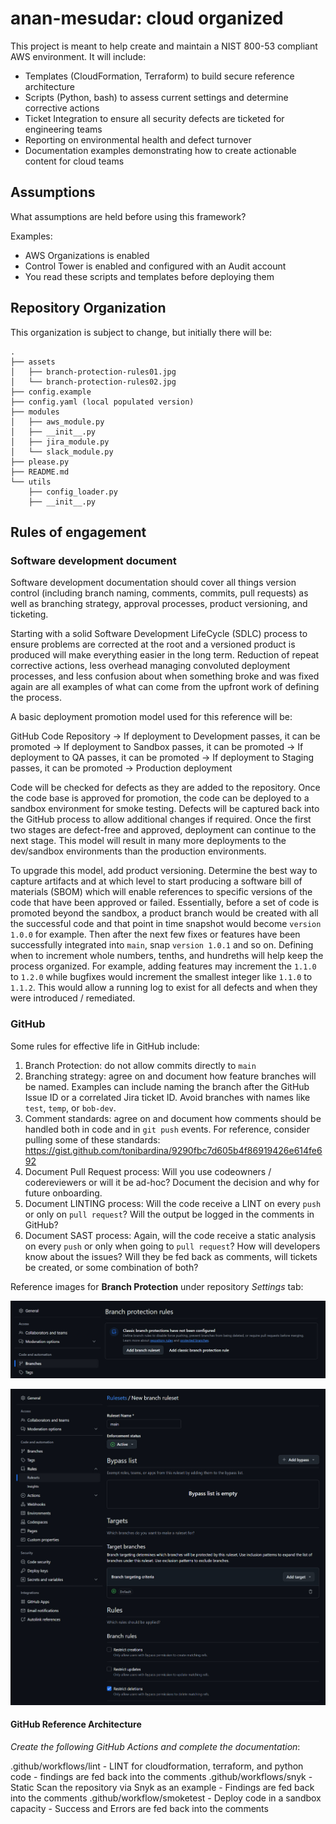 # anan-mesudar: cloud organized

This project is meant to help create and maintain a NIST 800-53 compliant AWS environment. It will include:

- Templates (CloudFormation, Terraform) to build secure reference architecture
- Scripts (Python, bash) to assess current settings and determine corrective actions
- Ticket Integration to ensure all security defects are ticketed for engineering teams
- Reporting on environmental health and defect turnover
- Documentation examples demonstrating how to create actionable content for cloud teams

## Assumptions

What assumptions are held before using this framework?

Examples:

- AWS Organizations is enabled
- Control Tower is enabled and configured with an Audit account
- You read these scripts and templates before deploying them

## Repository Organization

This organization is subject to change, but initially there will be:

```
.
├── assets
│   ├── branch-protection-rules01.jpg
│   └── branch-protection-rules02.jpg
├── config.example
├── config.yaml (local populated version)
├── modules
│   ├── aws_module.py
│   ├── __init__.py
│   ├── jira_module.py
│   └── slack_module.py
├── please.py
├── README.md
└── utils
    ├── config_loader.py
    ├── __init__.py
```

## Rules of engagement

### Software development document

Software development documentation should cover all things version control (including branch naming, comments, commits, pull requests) as well as branching strategy, approval processes, product versioning, and ticketing.

Starting with a solid Software Development LifeCycle (SDLC) process to ensure problems are corrected at the root and a versioned product is produced will make everything easier in the long term. Reduction of repeat corrective actions, less overhead managing convoluted deployment processes, and less confusion about when something broke and was fixed again are all examples of what can come from the upfront work of defining the process.

A basic deployment promotion model used for this reference will be:

GitHub Code Repository
-> If deployment to Development passes, it can be promoted
    -> If deployment to Sandbox passes, it can be promoted
        -> If deployment to QA passes, it can be promoted
            -> If deployment to Staging passes, it can be promoted
                -> Production deployment

Code will be checked for defects as they are added to the repository. Once the code base is approved for promotion, the code can be deployed to a sandbox environment for smoke testing. Defects will be captured back into the GitHub process to allow additional changes if required. Once the first two stages are defect-free and approved, deployment can continue to the next stage. This model will result in many more deployments to the dev/sandbox environments than the production environments.

To upgrade this model, add product versioning. Determine the best way to capture artifacts and at which level to start producing a software bill of materials (SBOM) which will enable references to specific versions of the code that have been approved or failed. Essentially, before a set of code is promoted beyond the sandbox, a product branch would be created with all the successful code and that point in time snapshot would become `version 1.0.0` for example. Then after the next few fixes or features have been successfully integrated into `main`, snap `version 1.0.1` and so on. Defining when to increment whole numbers, tenths, and hundreths will help keep the process organized. For example, adding features may increment the `1.1.0` to `1.2.0` while bugfixes would increment the smallest integer like `1.1.0` to `1.1.2`. This would allow a running log to exist for all defects and when they were introduced / remediated.

### GitHub

Some rules for effective life in GitHub include:

1. Branch Protection: do not allow commits directly to `main`
2. Branching strategy: agree on and document how feature branches will be named. Examples can include naming the branch after the GitHub Issue ID or a correlated Jira ticket ID. Avoid branches with names like `test`, `temp`, or `bob-dev`.
3. Comment standards: agree on and document how comments should be handled both in code and in `git push` events. For reference, consider pulling some of these standards: https://gist.github.com/tonibardina/9290fbc7d605b4f86919426e614fe692
4. Document Pull Request process: Will you use codeowners / codereviewers or will it be ad-hoc? Document the decision and why for future onboarding.
5. Document LINTING process: Will the code receive a LINT on every `push` or only on `pull request`? Will the output be logged in the comments in GitHub?
6. Document SAST process: Again, will the code receive a static analysis on every `push` or only when going to `pull request`? How will developers know about the issues? Will they be fed back as comments, will tickets be created, or some combination of both?

Reference images for __Branch Protection__ under repository *Settings* tab:

![branch-protection-settings](assets/branch-protection-rules01.jpg)

![branch-protection-rule](assets/branch-protection-rules02.jpg)

#### GitHub Reference Architecture

*Create the following GitHub Actions and complete the documentation*:

.github/workflows/lint
    - LINT for cloudformation, terraform, and python code
    - findings are fed back into the comments
.github/workflows/snyk
    - Static Scan the repository via Snyk as an example
    - Findings are fed back into the comments
.github/workflow/smoketest
    - Deploy code in a sandbox capacity
    - Success and Errors are fed back into the comments
